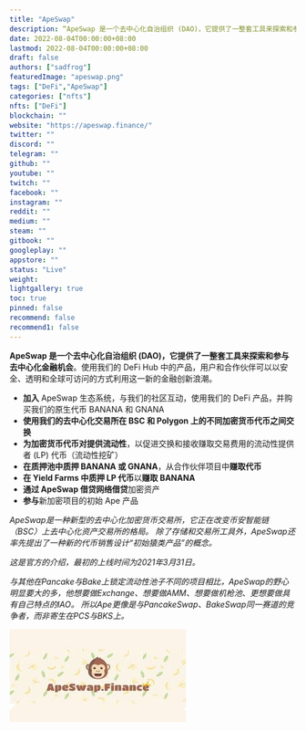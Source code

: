 ```yaml
---
title: "ApeSwap"
description: “ApeSwap 是一个去中心化自治组织 (DAO)，它提供了一整套工具来探索和参与去中心化金融机会。”
date: 2022-08-04T00:00:00+08:00
lastmod: 2022-08-04T00:00:00+08:00
draft: false
authors: ["sadfrog"]
featuredImage: "apeswap.png"
tags: ["DeFi","ApeSwap"]
categories: ["nfts"]
nfts: ["DeFi"]
blockchain: ""
website: "https://apeswap.finance/"
twitter: ""
discord: ""
telegram: ""
github: ""
youtube: ""
twitch: ""
facebook: ""
instagram: ""
reddit: ""
medium: ""
steam: ""
gitbook: ""
googleplay: ""
appstore: ""
status: "Live"
weight: 
lightgallery: true
toc: true
pinned: false
recommend: false
recommend1: false
---
```

<p><strong>ApeSwap 是一个去中心化自治组织 (DAO)，它提供了一整套工具来探索和参与去中心化金融机会</strong>。使用我们的 DeFi Hub 中的产品，用户和合作伙伴可以以安全、透明和全球可访问的方式利用这一新的金融创新浪潮。 &nbsp;</p>
<ul>
  <li><strong>加入</strong> ApeSwap 生态系统，与我们的社区互动，使用我们的 DeFi 产品，并购买我们的原生代币 BANANA 和 GNANA&nbsp;</li>
  <li><strong>使用我们的去中心化交易所在 BSC 和 Polygon 上的不同加密货币代币之间交换</strong>&nbsp;</li>
  <li><strong>为加密货币代币对提供流动性</strong>，以促进交换和接收赚取交易费用的流动性提供者 (LP) 代币（流动性挖矿）&nbsp;</li>
  <li><strong>在质押池中质押 BANANA 或 GNANA</strong>，从合作伙伴项目中<strong>赚取代币</strong></li>
  <li><strong>在 Yield Farms 中质押 LP 代币</strong>以<strong>赚取 BANANA&nbsp;</strong></li>
  <li><strong>通过 ApeSwap 借贷网络借贷</strong>加密资产&nbsp;</li>
  <li><strong>参与</strong>新加密项目的初始 Ape 产品</li>
</ul>

*ApeSwap是一种新型的去中心化加密货币交易所，它正在改变币安智能链（BSC）上去中心化资产交易所的格局。 除了存储和交易所工具外，ApeSwap还率先提出了一种新的代币销售设计“初始猿类产品”的概念。*

*这是官方的介绍，最初的上线时间为2021年3月31日。*

*与其他在Pancake与Bake上锁定流动性池子不同的项目相比，ApeSwap的野心明显要大的多，他想要做Exchange、想要做AMM、想要做机枪池、更想要做具有自己特点的IAO。 所以Ape更像是与PancakeSwap、BakeSwap同一赛道的竞争者，而非寄生在PCS与BKS上。*

![](sadfrog.jpg)